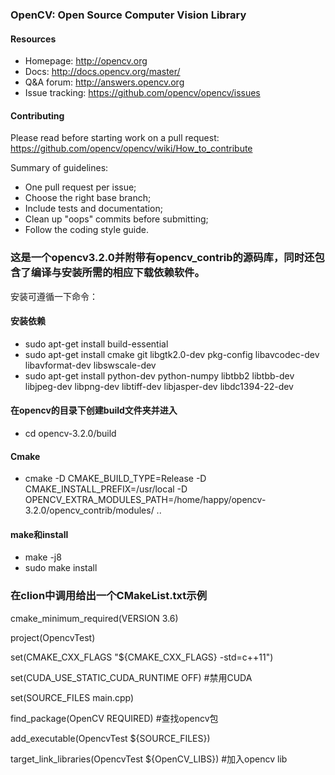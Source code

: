 ### OpenCV: Open Source Computer Vision Library

#### Resources

* Homepage: <http://opencv.org>
* Docs: <http://docs.opencv.org/master/>
* Q&A forum: <http://answers.opencv.org>
* Issue tracking: <https://github.com/opencv/opencv/issues>

#### Contributing

Please read before starting work on a pull request: <https://github.com/opencv/opencv/wiki/How_to_contribute>

Summary of guidelines:

* One pull request per issue;
* Choose the right base branch;
* Include tests and documentation;
* Clean up "oops" commits before submitting;
* Follow the coding style guide.



### 这是一个opencv3.2.0并附带有opencv_contrib的源码库，同时还包含了编译与安装所需的相应下载依赖软件。
安装可遵循一下命令：

#### 安装依赖


* sudo apt-get install build-essential
* sudo apt-get install cmake git libgtk2.0-dev pkg-config libavcodec-dev libavformat-dev libswscale-dev
* sudo apt-get install python-dev python-numpy libtbb2 libtbb-dev libjpeg-dev libpng-dev libtiff-dev libjasper-dev libdc1394-22-dev
#### 在opencv的目录下创建build文件夹并进入

* cd opencv-3.2.0/build

#### Cmake

* cmake -D CMAKE_BUILD_TYPE=Release -D CMAKE_INSTALL_PREFIX=/usr/local -D OPENCV_EXTRA_MODULES_PATH=/home/happy/opencv-3.2.0/opencv_contrib/modules/ ..

#### make和install

* make -j8
* sudo make install

### 在clion中调用给出一个CMakeList.txt示例
cmake_minimum_required(VERSION 3.6)

project(OpencvTest)

set(CMAKE_CXX_FLAGS "${CMAKE_CXX_FLAGS} -std=c++11")

set(CUDA_USE_STATIC_CUDA_RUNTIME OFF) #禁用CUDA

set(SOURCE_FILES main.cpp)


find_package(OpenCV REQUIRED) #查找opencv包

add_executable(OpencvTest ${SOURCE_FILES})

target_link_libraries(OpencvTest ${OpenCV_LIBS}) #加入opencv lib
